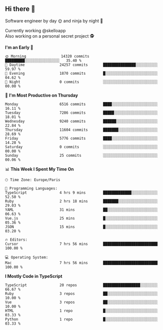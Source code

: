 ## Hi there 👋

Software engineer by day 🌞 and ninja by night 🌝

Currently working @skelloapp <br>
Also working on a personal secret project 🕵️

<!--START_SECTION:waka-->
**I'm an Early 🐤** 

```text
🌞 Morning                14320 commits       █████████░░░░░░░░░░░░░░░░   35.40 % 
🌆 Daytime                24257 commits       ███████████████░░░░░░░░░░   59.97 % 
🌃 Evening                1870 commits        █░░░░░░░░░░░░░░░░░░░░░░░░   04.62 % 
🌙 Night                  0 commits           ░░░░░░░░░░░░░░░░░░░░░░░░░   00.00 % 
```
📅 **I'm Most Productive on Thursday** 

```text
Monday                   6516 commits        ████░░░░░░░░░░░░░░░░░░░░░   16.11 % 
Tuesday                  7286 commits        █████░░░░░░░░░░░░░░░░░░░░   18.01 % 
Wednesday                9240 commits        ██████░░░░░░░░░░░░░░░░░░░   22.84 % 
Thursday                 11604 commits       ███████░░░░░░░░░░░░░░░░░░   28.69 % 
Friday                   5776 commits        ████░░░░░░░░░░░░░░░░░░░░░   14.28 % 
Saturday                 0 commits           ░░░░░░░░░░░░░░░░░░░░░░░░░   00.00 % 
Sunday                   25 commits          ░░░░░░░░░░░░░░░░░░░░░░░░░   00.06 % 
```


📊 **This Week I Spent My Time On** 

```text
🕑︎ Time Zone: Europe/Paris

💬 Programming Languages: 
TypeScript               4 hrs 9 mins        █████████████░░░░░░░░░░░░   52.50 % 
Ruby                     2 hrs 18 mins       ███████░░░░░░░░░░░░░░░░░░   29.03 % 
YAML                     31 mins             ██░░░░░░░░░░░░░░░░░░░░░░░   06.63 % 
Vue.js                   25 mins             █░░░░░░░░░░░░░░░░░░░░░░░░   05.36 % 
JSON                     15 mins             █░░░░░░░░░░░░░░░░░░░░░░░░   03.20 % 

🔥 Editors: 
Cursor                   7 hrs 56 mins       █████████████████████████   100.00 % 

💻 Operating System: 
Mac                      7 hrs 56 mins       █████████████████████████   100.00 % 
```

**I Mostly Code in TypeScript** 

```text
TypeScript               20 repos            █████████████████░░░░░░░░   66.67 % 
Ruby                     3 repos             ██░░░░░░░░░░░░░░░░░░░░░░░   10.00 % 
Vue                      3 repos             ██░░░░░░░░░░░░░░░░░░░░░░░   10.00 % 
HTML                     1 repo              █░░░░░░░░░░░░░░░░░░░░░░░░   03.33 % 
Python                   1 repo              █░░░░░░░░░░░░░░░░░░░░░░░░   03.33 % 
```




<!--END_SECTION:waka-->

<!--
**antoinelncl/antoinelncl** is a ✨ _special_ ✨ repository because its `README.md` (this file) appears on your GitHub profile.

Here are some ideas to get you started:

- 🔭 I’m currently working on ...
- 🌱 I’m currently learning ...
- 👯 I’m looking to collaborate on ...
- 🤔 I’m looking for help with ...
- 💬 Ask me about ...
- 📫 How to reach me: ...
- 😄 Pronouns: ...
- ⚡ Fun fact: ...
-->
